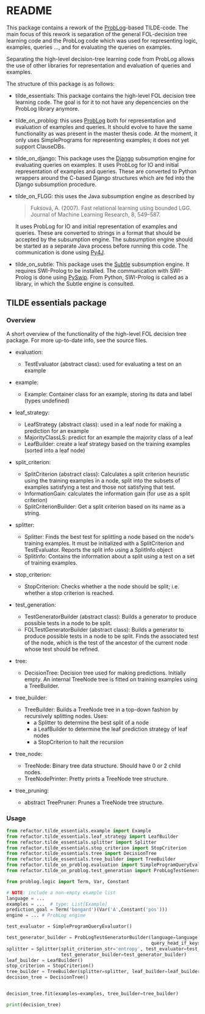 # README

This package contains a rework of the [ProbLog](https://dtai.cs.kuleuven.be/problog/)-based TILDE-code. 
The main focus of this rework is separation of the general FOL-decision tree learning code
and the ProbLog code which was used for representing logic, examples, queries ..., and for evaluating the queries on examples.

Separating the high-level decision-tree learning code from ProbLog allows the use of other libraries for representation and evaluation of queries and examples.

The structure of this package is as follows:

* tilde_essentials: This package contains the high-level FOL decision tree learning code.
  The goal is for it to not have any depencencies on the ProbLog library anymore.
* tilde_on_problog: this uses [ProbLog](https://dtai.cs.kuleuven.be/problog/) both for representation and evaluation of examples and queries.
  It should evolve to have the same functionality as was present in the master thesis code.
  At the moment, it only uses SimplePrograms for representing examples; it does not yet support ClauseDBs.
* tilde_on_django: This package uses the [Django](https://tao.lri.fr/tiki-index.php?page=Django) subsumption engine for evaluating queries on examples.
  It uses ProbLog for IO and initial representation of examples and queries.
  These are converted to Python wrappers around the C-based Django structures which are fed into the Django subsumption procedure.
* tilde_on_FLGG: this uses the Java subsumption engine as described by 
  > Fuksová, A. (2007). Fast relational learning using bounded LGG. Journal of Machine Learning Research, 8, 549–587.
  
  It uses ProbLog for IO and initial representation of examples and queries. 
  These are converted to strings in a format that should be accepted by the subsumption engine.
  The subsumption engine should be started as a separate Java process before running this code.
  The communication is done using [Py4J](https://www.py4j.org/).
* tilde_on_subtle: This package uses the [Subtle](https://dtai.cs.kuleuven.be/software/subtle/) subsumption engine. It requires SWI-Prolog to be installed. 
  The communication with SWI-Prolog is done using [PySwip](https://github.com/yuce/pyswip).
  From Python, SWI-Prolog is called as a library, in which the Subtle engine is consulted. 
## TILDE essentials package

### Overview
A short overview of the functionality of the high-level FOL decision tree package. 
For more up-to-date info, see the source files.

* evaluation: 
  - TestEvaluator (abstract class): used for evaluating a test on an example

* example:
  - Example: Container class for an example, storing its data and label (types undefined)

* leaf_strategy:
  - LeafStrategy (abstract class): used in a leaf node for making a prediction for an example
  - MajorityClassLS: predict for an example the majority class of a leaf
  - LeafBuilder: create a leaf strategy based on the training examples (sorted into a leaf node)

* split_criterion:
  - SplitCriterion (abstract class): Calculates a split criterion heuristic 
    using the training examples in a node, split into the subsets of examples satisfying a test and those not satisfying that test.
  - InformationGain: calculates the information gain (for use as a split criterion)
  - SplitCriterionBuilder: Get a split criterion based on its name as a string.

* splitter:
  - Splitter: Finds the best test for splitting a node based on the node's training examples.
    It must be initialized with a SplitCriterion and TestEvaluator.
    Reports the split info using a SplitInfo object
  - SplitInfo: Contains the information about a split using a test on a set of training examples.
  
* stop_criterion:
  - StopCriterion: Checks whether a the node should be split; i.e. whether a stop criterion is reached.
  
* test_generation:
  - TestGeneratorBuilder (abstract class): Builds a generator to produce possible tests in a node to be split.
  - FOLTestGeneratorBuilder (abstract class): Builds a generator to produce possible tests in a node to be split.
    Finds the associated test of the node, which is the test of the ancestor of the current node whose test should be refined. 
  
* tree:
  - DecisionTree: Decision tree used for making predictions. Initially empty. 
    An internal TreeNode tree is fitted on training examples using a TreeBuilder.
  
* tree_builder:
  - TreeBuilder: Builds a TreeNode tree in a top-down fashion by recursively splitting nodes.
    Uses:
     - a Splitter to determine the best split of a node
     - a LeafBuilder to determine the leaf prediction strategy of leaf nodes
     - a StopCriterion to halt the recursion

* tree_node:
  - TreeNode: Binary tree data structure. Should have 0 or 2 child nodes.
  - TreeNodePrinter: Pretty prints a TreeNode tree structure.

* tree_pruning:
  - abstract TreePruner: Prunes a TreeNode tree structure.

### Usage

```python
from refactor.tilde_essentials.example import Example
from refactor.tilde_essentials.leaf_strategy import LeafBuilder
from refactor.tilde_essentials.splitter import Splitter
from refactor.tilde_essentials.stop_criterion import StopCriterion
from refactor.tilde_essentials.tree import DecisionTree
from refactor.tilde_essentials.tree_builder import TreeBuilder
from refactor.tilde_on_problog.evaluation import SimpleProgramQueryEvaluator
from refactor.tilde_on_problog.test_generation import ProbLogTestGeneratorBuilder

from problog.logic import Term, Var, Constant

# NOTE: include a non-empty example list
language = ...
examples = ...  # type: List[Example]
prediction_goal = Term('bongard')(Var('A',Constant('pos')))
engine = ... # ProbLog engine

test_evaluator = SimpleProgramQueryEvaluator()

test_generator_builder = ProbLogTestGeneratorBuilder(language=language,
                                                     query_head_if_keys_format=prediction_goal)
splitter = Splitter(split_criterion_str='entropy', test_evaluator=test_evaluator,
                    test_generator_builder=test_generator_builder)
leaf_builder = LeafBuilder()
stop_criterion = StopCriterion()
tree_builder = TreeBuilder(splitter=splitter, leaf_builder=leaf_builder, stop_criterion=stop_criterion)
decision_tree = DecisionTree()


decision_tree.fit(examples=examples, tree_builder=tree_builder)

print(decision_tree)

```
